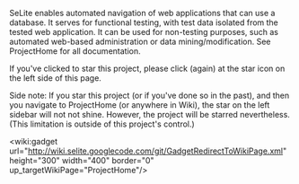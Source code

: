 SeLite enables automated navigation of web applications that can use a database. It serves for functional testing, with test data isolated from the tested web application. It can be used for non-testing purposes, such as automated web-based administration or data mining/modification. See ProjectHome for all documentation.

If you've clicked to star this project, please click (again) at the star icon on the left side of this page.

Side note: If you star this project (or if you've done so in the past), and then you navigate to ProjectHome (or anywhere in Wiki), the star on the left sidebar will not not shine. However, the project will be starred nevertheless. (This limitation is outside of this project's control.)

<wiki:gadget url="http://wiki.selite.googlecode.com/git/GadgetRedirectToWikiPage.xml" height="300" width="400" border="0" up\_targetWikiPage="ProjectHome"/>